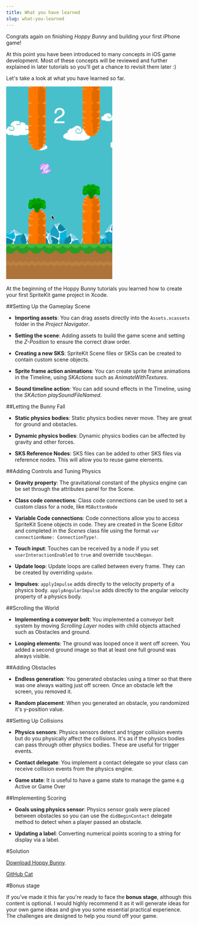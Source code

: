 ```yaml
---
title: What you have learned
slug: what-you-learned
---
```


Congrats again on finishing *Hoppy Bunny* and building your first iPhone game!

At this point you have been introduced to many concepts in iOS game development. Most of these concepts will be reviewed and further explained in later tutorials so you'll get a chance to revisit them later :)

Let's take a look at what you have learned so far.

![The game](../cover.png)

At the beginning of the Hoppy Bunny tutorials you learned how to create your first SpriteKit game project in Xcode.

##Setting Up the Gameplay Scene

- **Importing assets**: You can drag assets directly into the `Assets.xcassets` folder in the *Project Navigator*.

- **Setting the scene**: Adding assets to build the game scene and setting the *Z-Position* to ensure the correct draw order.

- **Creating a new SKS**: SpriteKit Scene files or SKSs can be created to contain custom scene objects.

- **Sprite frame action animations**: You can create sprite frame animations in the Timeline, using *SKActions* such as *AnimateWithTextures*.

- **Sound timeline action**:  You can add sound effects in the Timeline, using the *SKAction* *playSoundFileNamed*.

##Letting the Bunny Fall

- **Static physics bodies**: Static physics bodies never move. They are great for ground and obstacles.

- **Dynamic physics bodies**: Dynamic physics bodies can be affected by gravity and other forces.

- **SKS Reference Nodes**: SKS files can be added to other SKS files via reference nodes. This will allow you to reuse game elements.

##Adding Controls and Tuning Physics

- **Gravity property**: The gravitational constant of the physics engine can be set through the attributes panel for the Scene.

- **Class code connections**: Class code connections can be used to set a custom class for a node, like `MSButtonNode`

- **Variable Code connections**: Code connections allow you to access SpriteKit Scene objects in code. They are created in the Scene Editor and completed in the *Scenes* class file using the format `var connectionName: ConnectionType!`.

- **Touch input**: Touches can be received by a node if you set `userInteractionEnabled` to `true` and override `touchBegan`.

- **Update loop**: Update loops are called between every frame. They can be created by overriding `update`.

- **Impulses**: `applyImpulse` adds directly to the velocity property of a physics body. `applyAngularImpulse` adds directly to the angular velocity property of a physics body.

##Scrolling the World

- **Implementing a conveyor belt**: You implemented a conveyor belt system by moving *Scrolling Layer* nodes with child objects attached such as Obstacles and ground.

- **Looping elements**: The ground was looped once it went off screen. You added a second ground image so that at least one full ground was always visible.

##Adding Obstacles

- **Endless generation**: You generated obstacles using a timer so that there was one always waiting just off screen. Once an obstacle left the screen, you removed it.

- **Random placement**: When you generated an obstacle, you randomized it's y-position value.

##Setting Up Collisions

- **Physics sensors**: Physics sensors detect and trigger collision events but do you physically affect the collisions. It's as if the physics bodies can pass through other physics bodies. These are useful for trigger events.

- **Contact delegate**: You implement a contact delegate so your class can receive collision events from the physics engine.

- **Game state**: It is useful to have a game state to manage the game e.g Active or Game Over

##Implementing Scoring

- **Goals using physics sensor**: Physics sensor goals were placed between obstacles so you can use the `didBeginContact` delegate method to detect when a player passed an obstacle.

- **Updating a label**: Converting numerical points scoring to a string for display via a label.

#Solution

[Download Hoppy Bunny](https://github.com/MakeSchool-Tutorials/Hoppy-Bunny-SpriteKit-Swift-Solution).

[GitHub Cat](https://static.makegameswith.us/gamernews_images/TVZ2mTmQpl/labtocat.png)

#Bonus stage

If you've made it this far you're ready to face the **bonus stage**, although this content is optional.  I would highly recommend it as it will generate ideas for your own game ideas and give you some essential practical experience.  The challenges are designed to help you round off your game.
